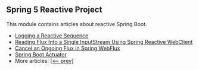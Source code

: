 ## Spring 5 Reactive Project

This module contains articles about reactive Spring Boot.

- [Logging a Reactive Sequence](https://www.baeldung.com/spring-reactive-sequence-logging)
- [Reading Flux Into a Single InputStream Using Spring Reactive WebClient](https://www.baeldung.com/spring-reactive-read-flux-into-inputstream)
- [Cancel an Ongoing Flux in Spring WebFlux](https://www.baeldung.com/spring-webflux-cancel-flux)
- [Spring Boot Actuator](https://www.baeldung.com/spring-boot-actuators)
- More articles: [[<-- prev]](../spring-5-reactive-2)

